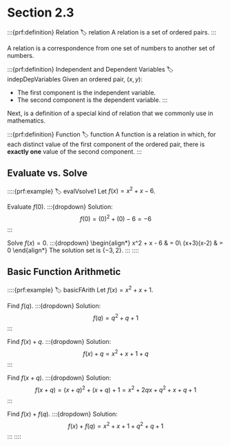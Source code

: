 # Section 2.3

:::{prf:definition} Relation
:label: relation
A relation is a set of ordered pairs.
:::

A relation is a correspondence from one set of numbers to another set of numbers.

:::{prf:definition} Independent and Dependent Variables
:label: indepDepVariables
Given an ordered pair, $(x,y)$:
* The first component is the independent variable.
* The second component is the dependent variable.
:::

Next, is a definition of a special kind of relation that we commonly use in mathematics.

:::{prf:definition} Function
:label: function
A function is a relation in which, for each distinct value of the first component of the ordered pair, there is **exactly one** value of the second component.
:::

## Evaluate vs. Solve

::::{prf:example}
:label: evalVsolve1
Let $f(x)=x^2+x-6$.

Evaluate $f(0)$.
:::{dropdown} Solution:
$$f(0)=(0)^2+(0)-6=-6$$
:::

Solve $f(x)=0$.
:::{dropdown}
\begin{align*}
    x^2 + x - 6 & = 0\\
    (x+3)(x-2) & = 0
\end{align*}
The solution set is $\{-3,2\}$.
:::
::::

## Basic Function Arithmetic
::::{prf:example}
:label: basicFArith
Let $f(x)=x^2+x+1$.

Find $f(q)$.
:::{dropdown} Solution:
$$f(q)=q^2+q+1$$
:::

Find $f(x)+q$.
:::{dropdown} Solution:
$$f(x)+q = x^2+x+1+q$$
:::

Find $f(x+q)$.
:::{dropdown} Solution:
$$f(x+q)=(x+q)^2+(x+q)+1=x^2+2qx+q^2+x+q+1$$
:::

Find $f(x)+f(q)$.
:::{dropdown} Solution:
$$f(x)+f(q)=x^2+x+1+q^2+q+1$$
:::
::::